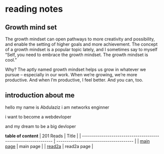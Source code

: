# reading notes 
## Growth mind set 
The growth mindset can open pathways to more creativity and possibility, and enable the setting of higher goals and more achievement.
The concept of a growth mindset is a popular topic lately, and I sometimes say to myself “Self, you need to embrace the growth mindset. The growth mindset is cool.”

Why? The aptly named growth mindset helps us grow in whatever we pursue – especially in our work. When we’re growing, we’re more productive. And when I’m productive, I feel better. And you can, too.
##   introduction about me 

hello my name is Abdulaziz i am networks enginner

i want to become a webdevloper 

and my dream  to be a big devloper   


**table of content**
| 201 Reads                                                       | Title                                   |
| --------------------------------------------------------------- | --------------------------------------- |
| [main page](https://abdulazizadwi.github.io/Reading-notes/)     | main page                               |
| [read2a](https://abdulazizadwi.github.io/Reading-notes/read2a)  | read2a page                             |

